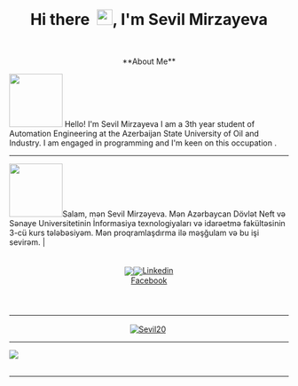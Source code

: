 <h1 align='center'> Hi there  <img src="https://media.giphy.com/media/hvRJCLFzcasrR4ia7z/giphy.gif" width="28">, I'm Sevil Mirzayeva</h1> <p align="center">**About Me**</p>
 <img src="https://imgs.search.brave.com/oJVSwyYcJ-EKkbVSesaJiiLMRbjpilWpSfmC7HUnO0U/rs:fit:1200:729:1/g:ce/aHR0cHM6Ly9pbWFn/ZXMtbmEuc3NsLWlt/YWdlcy1hbWF6b24u/Y29tL2ltYWdlcy9J/LzYxSGZDM1BRY1pM/Ll9BQ19TTDEyMjBf/LmpwZw" width='96'>
Hello! I'm Sevil Mirzayeva I am a 3th year student of Automation Engineering  at the Azerbaijan State University of Oil and Industry. I am engaged in programming and I'm keen on this occupation .<hr>
 <img src="https://imgs.search.brave.com/_9AUuuQ4lxsbhGjbMR4bs2W9WkGkjlyGkVQ5vm4PUn0/rs:fit:1200:600:1/g:ce/aHR0cDovL2Vhc3lz/Y2llbmNlZm9ya2lk/cy5jb20vd3AtY29u/dGVudC91cGxvYWRz/LzIwMTQvMDMvRnVu/LUVhcnRoLVNjaWVu/Y2UtZm9yLUtpZHMt/QWxsLWFib3V0LUF6/ZXJiYWlqYW4tSW1h/Z2Utb2YtdGhlLU5h/dGlvbmFsLUZsYWct/b2YtQXplcmJhaWph/bi5wbmc" width='96'>Salam, mən Sevil Mirzəyeva. Mən Azərbaycan Dövlət Neft və Sənaye Universitetinin İnformasiya texnologiyaları və idarəetmə fakültəsinin 3-cü kurs tələbəsiyəm. Mən proqramlaşdırma ilə məşğulam və bu işi sevirəm. | <!--Statistics--> <br></br> <div align="center"><a href="https://github.com/Sevil20/github-profile-views-counter"><img align="center" src="https://komarev.com/ghpvc/?username=Sevil20&color=blue"></a><a href="https://github.com/Sevil20?tab=followers"><img align="center"  src="https://img.shields.io/github/followers/Sevil20?style=flat-square&color=red"></a><a href="https://www.facebook.com/sevil.kamal/" target="_blank">Linkedin</a><br><a href="https://www.linkedin.com/in/sevil-mirz%C9%99yeva-a4661b216/" target="_blank">Facebook</a></div><div align="center"><h5></div></br><hr/><div align="center"><a href="https://github.com/ryo-ma/github-profile-trophy"><img align="center" src="https://github-profile-trophy.vercel.app/?username=Sevil20&theme=darkhub" alt="Sevil20" /></a> </div><hr /><div><a href="https://git.io/streak-stats"><img align="center" src="https://github-readme-streak-stats.herokuapp.com?user=Sevil20&theme=radical&date_format=j%20M%5B%20Y%5D"/></a></div><br /><hr /> </div>
